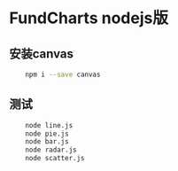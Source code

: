 # FundCharts nodejs版

## 安装canvas
``` sh
	npm i --save canvas
```

## 测试
``` sh
    node line.js
    node pie.js
    node bar.js
    node radar.js
    node scatter.js
```
